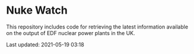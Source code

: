 # Nuke Watch

This repository includes code for retrieving the latest information available on the output of EDF nuclear power plants in the UK.

Last updated: 2021-05-19 03:18